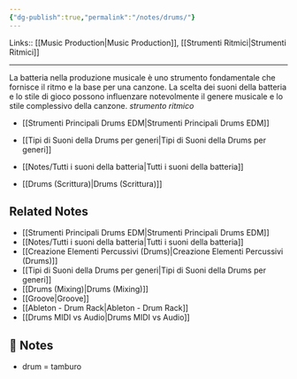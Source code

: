 ```yaml
---
{"dg-publish":true,"permalink":"/notes/drums/"}
---
```


Links:: [[Music Production\|Music Production]], [[Strumenti Ritmici\|Strumenti Ritmici]]

---
La batteria nella produzione musicale è uno strumento fondamentale che fornisce il ritmo e la base per una canzone. La scelta dei suoni della batteria e lo stile di gioco possono influenzare notevolmente il genere musicale e lo stile complessivo della canzone.
_strumento ritmico_


- [[Strumenti Principali Drums EDM\|Strumenti Principali Drums EDM]]
- [[Tipi di Suoni della Drums per generi\|Tipi di Suoni della Drums per generi]]
- [[Notes/Tutti i suoni della batteria\|Tutti i suoni della batteria]]

- [[Drums (Scrittura)\|Drums (Scrittura)]]


## Related Notes

- [[Strumenti Principali Drums EDM\|Strumenti Principali Drums EDM]]
- [[Notes/Tutti i suoni della batteria\|Tutti i suoni della batteria]]
- [[Creazione Elementi Percussivi (Drums)\|Creazione Elementi Percussivi (Drums)]]
- [[Tipi di Suoni della Drums per generi\|Tipi di Suoni della Drums per generi]]
- [[Drums (Mixing)\|Drums (Mixing)]]
- [[Groove\|Groove]]
- [[Ableton - Drum Rack\|Ableton - Drum Rack]]
- [[Drums MIDI vs Audio\|Drums MIDI vs Audio]]


## 📝 Notes

- drum = tamburo
